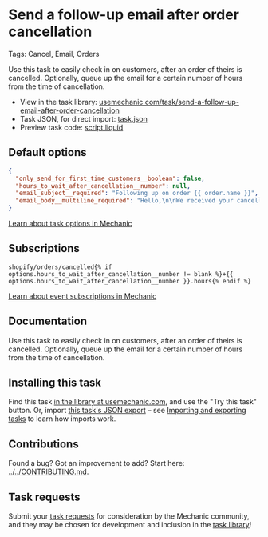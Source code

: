# Send a follow-up email after order cancellation

Tags: Cancel, Email, Orders

Use this task to easily check in on customers, after an order of theirs is cancelled. Optionally, queue up the email for a certain number of hours from the time of cancellation.

* View in the task library: [usemechanic.com/task/send-a-follow-up-email-after-order-cancellation](https://usemechanic.com/task/send-a-follow-up-email-after-order-cancellation)
* Task JSON, for direct import: [task.json](../../tasks/send-a-follow-up-email-after-order-cancellation.json)
* Preview task code: [script.liquid](./script.liquid)

## Default options

```json
{
  "only_send_for_first_time_customers__boolean": false,
  "hours_to_wait_after_cancellation__number": null,
  "email_subject__required": "Following up on order {{ order.name }}",
  "email_body__multiline_required": "Hello,\n\nWe received your cancellation. Is there anything else we can do for you?\n\nThanks,\n{{ shop.name  }}"
}
```

[Learn about task options in Mechanic](https://docs.usemechanic.com/article/471-task-options)

## Subscriptions

```liquid
shopify/orders/cancelled{% if options.hours_to_wait_after_cancellation__number != blank %}+{{ options.hours_to_wait_after_cancellation__number }}.hours{% endif %}
```

[Learn about event subscriptions in Mechanic](https://docs.usemechanic.com/article/408-subscriptions)

## Documentation

Use this task to easily check in on customers, after an order of theirs is cancelled. Optionally, queue up the email for a certain number of hours from the time of cancellation.

## Installing this task

Find this task [in the library at usemechanic.com](https://usemechanic.com/task/send-a-follow-up-email-after-order-cancellation), and use the "Try this task" button. Or, import [this task's JSON export](../../tasks/send-a-follow-up-email-after-order-cancellation.json) – see [Importing and exporting tasks](https://docs.usemechanic.com/article/505-importing-and-exporting-tasks) to learn how imports work.

## Contributions

Found a bug? Got an improvement to add? Start here: [../../CONTRIBUTING.md](../../CONTRIBUTING.md).

## Task requests

Submit your [task requests](https://mechanic.canny.io/task-requests) for consideration by the Mechanic community, and they may be chosen for development and inclusion in the [task library](https://tasks.mechanic.dev/)!
